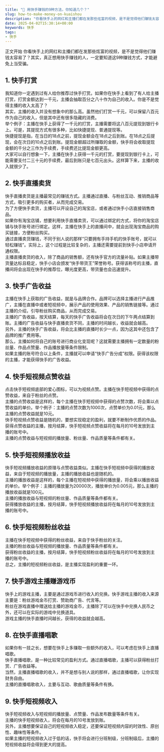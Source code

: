 ```yaml
---
title: "🤑 用快手赚钱的9种方法，你知道几个？"
slug: how-to-make-money-on-kuaishou
description: "你看快手上的网红和主播们都在发那些炫富的视频，是不是觉得他们赚钱太容易了？其实，真正想用快手赚钱的人，一定要知道这9种赚钱方式，才能避免上当受骗。"
date: 2025-04-02T15:30:14+00:00
keywords: 快手
tags:
- 快手
---
```


正文开始
你看快手上的网红和主播们都在发那些炫富的视频，是不是觉得他们赚钱太容易了？其实，真正想用快手赚钱的人，一定要知道这9种赚钱方式，才能避免上当受骗。  
## 1. 快手打赏  
我知道你一定遇到过有人给你推荐过快手打赏。如果你在快手上看到了有人给主播打赏，打赏金额达到一千元，主播会抽取百分之八十作为自己的收入。你是不是觉得主播的收入太高了？  
其实，主播的收入并没有想象中的那么高。虽然他们打赏一千元，可以保留八百元作为自己的收入，但是其中还有很多隐藏的消费。  
举个例子：主播在快手上获得了一千元的打赏，主播需要将这八百元提现到银行卡上。可是，其提现方式有很多种，比如快捷提现、普通提现等。  
快捷提现是指，在当日的18点之前，提现金额会在18点之后到账。在18点之后提现，会在次日的10点之后到账。提现金额超过所赚取的金额，快手将会收取提现金额的千分之三作为手续费，手续费还比提现金额更高。  
大家可以自行想象一下，主播在快手上获得一千元的打赏，要提现到银行卡上，可能需要支付二三十元的手续费，最后到账只是七百元出头。这样算下来，主播的收入就很少了。  
## 2. 快手直播卖货  
快手直播卖货是主播最常见的赚钱方式。主播通过直播、与粉丝互动、推销商品等方式，吸引更多的购买者，从而完成交易。  
为了方便快手卖货，主播可以开设自己的淘宝店，或者通过快手小店直接销售商品。  
如果你有淘宝店铺，想要利用快手直播卖货，可以通过绑定的方式，将你的淘宝店铺与快手账号进行绑定。这样，主播在快手上的直播间中，就会出现淘宝商品的购买链接，方便粉丝购买。  
通过直播卖货赚钱，不同于别人说的那样“只要拥有手持手机的快手账号，就可以轻松赚钱”。实际上，这个过程是比较复杂的，主播还需要提前到快手小店申请开通权限。  
主播直播卖货的收入，除了商品的销售额，还有快手官方的流量补贴。如果主播带货量达标且稳定，快手小店会颁发“快手带货王”荣誉称号。获得该称号的主播，直播间将会出现在快手的推荐位，曝光度更高，带货量也会迅速提升。  
## 3. 快手广告收益  
主播在快手上获取的广告收益，就是与品牌合作。品牌可以选择主播进行产品推广，主播在直播中或者短视频中，展示产品的使用效果、产品的销售链接等。通过主播的介绍，引导粉丝购买商品，从而完成交易。  
主播的广告收益，按天结算，每天的快手广告收益将会在次日的下午两点结算到账。主播的广告收益与快手直播卖货不同，主播的时间越长，收益就会越高。  
另外，主播的快手广告收益，将会比主播的直播时长少一点，因为这其中还包含了品牌的推广费用等。  
那么，主播如何将自己的账号进行商业化变现呢？这就需要主播拥有一定数量的粉丝量、作品点赞量、作品播放量等条件限制。  
如果主播的账号符合以上条件，主播就可以申请“快手广告分成”权限。获得该权限的主播，才能获得快手的广告收益。  
## 4. 快手短视频点赞收益  
点击快手短视频底部的爱心图标，可以为视频点赞。主播在快手短视频中获得的点赞收益，来自于粉丝的点赞。  
主播的点赞收益是这样的，每个主播在快手短视频中获得的点赞次数，将会乘以点赞收益的单价。举个例子：主播的点赞次数为1000次，点赞单价为0.01元，那么主播的点赞收益就是10元。  
快手短视频点赞收益是随机的，要想实现稳定的盈利，就要不断制作优质的作品。  
获得点赞收益的主播，按月结算，快手短视频点赞收益将在每月的10号发放到主播的账号中。  
主播的点赞收益与短视频的播放量、粉丝量、作品质量等条件都有关。  
## 5. 快手短视频播放收益  
快手短视频播放收益的原理与点赞收益类似。主播在快手短视频中获得的播放收益，来自于短视频的播放量，主播的播放收益也是随机的。  
主播的播放收益是这样的，每个主播在短视频中获得的播放量，将会乘以播放收益的单价。举个例子：主播的播放量为20000次，播放单价为0.005元，那么主播的播放收益就是100元。  
主播的播放收益与短视频的粉丝量、作品质量等条件都有关。  
获得播放收益的主播，按月结算，快手短视频播放收益将在每月的10号发放到主播的账号中。  
## 6. 快手短视频粉丝收益  
主播在快手短视频中获得的粉丝收益，来自于快手粉丝的关注。  
主播的粉丝收益与短视频的播放量、作品质量等条件都有关。  
获得粉丝收益的主播，按月结算，快手短视频粉丝收益将在每月的10号发放到主播的账号中。  
总之，主播的短视频粉丝收益，是主播实现盈利的重要一环。  
## 7. 快手游戏主播赚游戏币  
快手上的游戏主播，主要是通过游戏币进行收入的兑换。快手游戏主播的收入来源主要是：粉丝游戏金币打赏、赞助商广告、代言等。  
粉丝在游戏直播中赠送给主播的游戏金币，主播除了可以在快手中兑换人民币之外，还可以在实际的游戏中兑换道具。  
游戏主播的快手直播时间越长，获得的收益就会越高。  
## 8. 在快手直播唱歌  
如果你有一技之长，想要在快手上多赚取一些额外的收入，可以考虑在快手上直播唱歌。  
快手直播唱歌，是一种比较常见的盈利方式。通过直播唱歌，主播可以获得粉丝打赏、广告收益等。  
当然，主播直播唱歌的收入，并不是想与别人说的那样，通过直播唱歌，让你实现财务自由。  
主播的直播唱歌收入，主要与互动、歌曲质量等条件有换。  
## 9. 快手短视频收入  
快手短视频收入与短视频的播放量、点赞量、作品发布数量等条件有关。  
主播的快手短视频收入，将会在每月的10号发放到账。  
另外，主播想要保证自己的短视频收入稳定，还要保证短视频内容的时效性、原创性、趣味性等条件。  
如果主播的短视频收入过于低的话，快手将会进行分班制级，分班制级后，主播的短视频收益将会得到更大的提高。